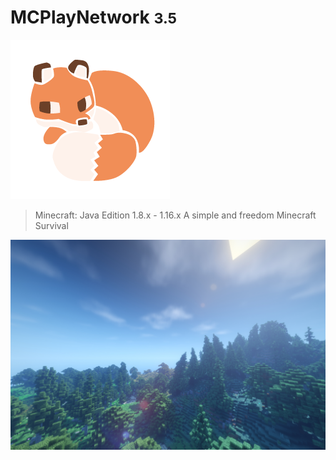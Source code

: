 # MCPlayNetwork <small>3.5</small>

![logo](_images/logo.png)

> Minecraft: Java Edition 1.8.x - 1.16.x
> A simple and freedom Minecraft Survival

![](_images/bg.jpg)